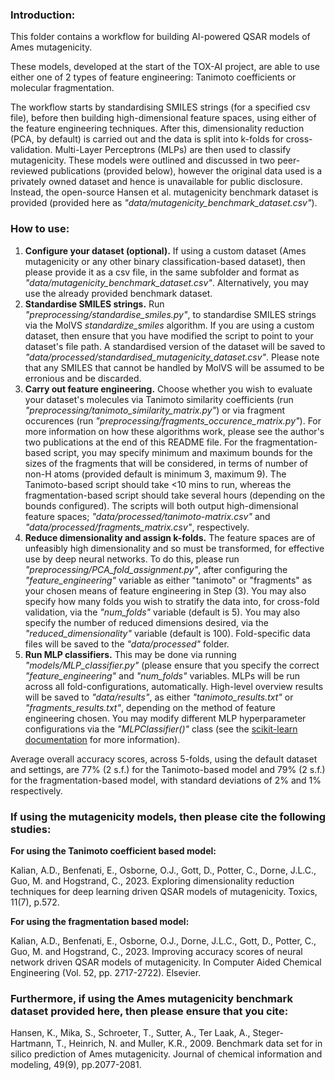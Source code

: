 ### Introduction:

This folder contains a workflow for building AI-powered QSAR models of Ames mutagenicity.

These models, developed at the start of the TOX-AI project, are able to use either one of 2 types of feature engineering: Tanimoto coefficients or molecular fragmentation.

The workflow starts by standardising SMILES strings (for a specified csv file), before then building high-dimensional feature spaces, using either of the feature engineering techniques. After this, dimensionality reduction (PCA, by default) is carried out and the data is split into k-folds for cross-validation. Multi-Layer Perceptrons (MLPs) are then used to classify mutagenicity. These models were outlined and discussed in two peer-reviewed publications (provided below), however the original data used is a privately owned dataset and hence is unavailable for public disclosure. Instead, the open-source Hansen et al. mutagenicity benchmark dataset is provided (provided here as _"data/mutagenicity_benchmark_dataset.csv"_).

### How to use:

1) **Configure your dataset (optional).** If using a custom dataset (Ames mutagenicity or any other binary classification-based dataset), then please provide it as a csv file, in the same subfolder and format as _"data/mutagenicity_benchmark_dataset.csv"_. Alternatively, you may use the already provided benchmark dataset.
2) **Standardise SMILES strings.** Run _"preprocessing/standardise_smiles.py"_, to standardise SMILES strings via the MolVS _standardize_smiles_ algorithm. If you are using a custom dataset, then ensure that you have modified the script to point to your dataset's file path. A standardised version of the dataset will be saved to _"data/processed/standardised_mutagenicity_dataset.csv"_. Please note that any SMILES that cannot be handled by MolVS will be assumed to be erronious and be discarded.
3) **Carry out feature engineering.** Choose whether you wish to evaluate your dataset's molecules via Tanimoto similarity coefficients (run _"preprocessing/tanimoto_similarity_matrix.py"_) or via fragment occurences (run _"preprocessing/fragments_occurence_matrix.py"_). For more information on how these algorithms work, please see the author's two publications at the end of this README file. For the fragmentation-based script, you may specify minimum and maximum bounds for the sizes of the fragments that will be considered, in terms of number of non-H atoms (provided default is minimum 3, maximum 9). The Tanimoto-based script should take <10 mins to run, whereas the fragmentation-based script should take several hours (depending on the bounds configured). The scripts will both output high-dimensional feature spaces; _"data/processed/tanimoto-matrix.csv"_ and _"data/processed/fragments_matrix.csv"_, respectively.
4) **Reduce dimensionality and assign k-folds.** The feature spaces are of unfeasibly high dimensionality and so must be transformed, for effective use by deep neural networks. To do this, please run _"preprocessing/PCA_fold_assignment.py"_, after configuring the _"feature_engineering"_ variable as either "tanimoto" or "fragments" as your chosen means of feature engineering in Step (3). You may also specify how many folds you wish to stratify the data into, for cross-fold validation, via the _"num_folds"_ variable (default is 5). You may also specify the number of reduced dimensions desired, via the _"reduced_dimensionality"_ variable (default is 100). Fold-specific data files will be saved to the _"data/processed"_ folder.
5) **Run MLP classifiers.** This may be done via running _"models/MLP_classifier.py"_ (please ensure that you specify the correct _"feature_engineering"_ and _"num_folds"_ variables. MLPs will be run across all fold-configurations, automatically. High-level overview results will be saved to _"data/results"_, as either _"tanimoto_results.txt"_ or _"fragments_results.txt"_, depending on the method of feature engineering chosen. You may modify different MLP hyperparameter configurations via the _"MLPClassifier()"_ class (see the [scikit-learn documentation](https://scikit-learn.org/stable/modules/generated/sklearn.neural_network.MLPClassifier.html) for more information).

Average overall accuracy scores, across 5-folds, using the default dataset and settings, are 77% (2 s.f.) for the Tanimoto-based model and 79% (2 s.f.) for the fragmentation-based model, with standard deviations of 2% and 1% respectively.

### If using the mutagenicity models, then please cite the following studies:

**For using the Tanimoto coefficient based model:**

Kalian, A.D., Benfenati, E., Osborne, O.J., Gott, D., Potter, C., Dorne, J.L.C., Guo, M. and Hogstrand, C., 2023. Exploring dimensionality reduction techniques for deep learning driven QSAR models of mutagenicity. Toxics, 11(7), p.572.

**For using the fragmentation based model:**

Kalian, A.D., Benfenati, E., Osborne, O.J., Dorne, J.L.C., Gott, D., Potter, C., Guo, M. and Hogstrand, C., 2023. Improving accuracy scores of neural network driven QSAR models of mutagenicity. In Computer Aided Chemical Engineering (Vol. 52, pp. 2717-2722). Elsevier.

### Furthermore, if using the Ames mutagenicity benchmark dataset provided here, then please ensure that you cite:

Hansen, K., Mika, S., Schroeter, T., Sutter, A., Ter Laak, A., Steger-Hartmann, T., Heinrich, N. and Muller, K.R., 2009. Benchmark data set for in silico prediction of Ames mutagenicity. Journal of chemical information and modeling, 49(9), pp.2077-2081.
